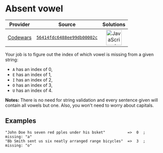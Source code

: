 [_metadata_:generated]: - "true"

# Absent vowel

<!-- INFO TABLE BEGIN -->

| Provider                                        | Source                                                                               | Solutions                                                                                                                                                    |
| :---------------------------------------------: | :----------------------------------------------------------------------------------: | :----------------------------------------------------------------------------------------------------------------------------------------------------------: |
| [Codewars](../../../docs/providers/Codewars.md) | [`56414fdc6488ee99db00002c`](https://www.codewars.com/kata/56414fdc6488ee99db00002c) | [<img src="https://res.cloudinary.com/rascaltwo/image/upload/v1631924076/javascript_ehszr7.svg" alt="JavaScript" title="JavaScript" width="50" />](solve.js) |

<!-- INFO TABLE END -->

Your job is to figure out the index of which vowel is missing from a given string:

* `A` has an index of 0,
* `E` has an index of 1, 
* `I` has an index of 2, 
* `O` has an index of 3,
* `U` has an index of 4.

**Notes:** There is no need for string validation and every sentence given will contain all vowels but one. Also, you won't need to worry about capitals.


## Examples

```
"John Doe hs seven red pples under his bsket"          =>  0  ; missing: "a"
"Bb Smith sent us six neatly arranged range bicycles"  =>  3  ; missing: "o"
```
